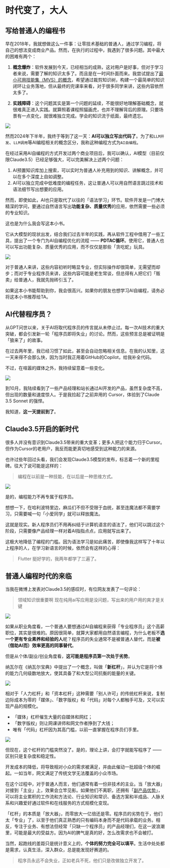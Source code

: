 # 时代变了，大人

## 写给普通人的编程书

早在2018年，我就想做这么一件事：让零技术基础的普通人，通过学习编程，将自己的想法变成商业产品。然而，在执行的过程中，我遇到了很多问题。其中最大的困难有两个：

1. **概念爆炸**：软件发展到今天，已经相当的成熟，这对用户是好事，但对于学习者来说，需要了解的知识太多了。而且是在一时间扑面而来。我尝试提出了[最小可用技能集（MVS）的概念](https://weibo.com/1088413295/GCXOb60bm)，希望通过裁剪知识树，构建一个最简单的知识闭环让业务落地，但从最终的完课率来看，对于很多同学来讲，这些内容依然太多了。

2. **实践障碍**：这个问题其实是第一个问题的延续，不能很好地理解基础概念，就很难真正进入实践。就算照着课程照猫画虎，也并不理解背后的原理。只要场景有一点变化，就很难独立完成。学会的知识流于纸面，最终遗忘。

![](../images/2025-01-15-15-16-53.png)


然而2024年下半年，我终于等到了这一天：**AI可以独立写出代码了**。为了和`LLM开发`、`LLM调用`等AI编程相关的概念区分，我称这种编程方式为`AI自编程`。

在经过采用AI自编程的方式开发过两个商业项目后，我可以确认，AI模型（目前仅限Claude3.5）已经足够强大，可以完美解决上述两个问题：

1. AI预置知识库加上搜索，可以实时为普通人补充用到的知识、讲解概念，并可以在多个深度上自如调整。
2. AI可以独立完成中低难度的编程任务，这让普通人可以用自然语言跳过技术和语法细节写出想要的应用。



然而，即使如此，AI也只是取代了以往的「语法学习」环节。软件开发是一门博大精深的学问，要通过自然语言写出**功能复杂、质量优秀**的应用，依然需要一些必须的专业知识。

这也是为什么我会写这本小书。

它从大模型的现状出发，结合我们过去半年的实践，再从软件工程中借用了一些工具，提出了一个专门为AI自编程优化的流程 —— **PDTAC循环**。使用它，普通人也可以写出功能复杂、质量优秀的应用，而不仅仅是那些「贪吃蛇」玩具。

![](../images/2025-01-15-15-19-42.png)

对于普通人来讲，这些内容初听时略显专业，但实际操作却很简单，无需望而却步；而对于专业程序员来讲，这些内容可能是老生常谈，但总得有人把它们「贩卖」给普通人，我就先抛砖引玉了。

如果这本小书能帮助到你，我会很高兴。如果你的朋友也想学习AI自编程，请务必将这本小书推荐给TA。

## AI代替程序员？

从GPT问世以来，关于AI将取代程序员的传言就从未停止过。每一次AI技术的重大突破，都会引发新一轮「程序员即将失业」的讨论。然而，这些预言总是被证明是「狼来了」的故事。

在过去两年里，我已经习惯了如此，甚至会自动忽略相关信息。在我的认知里，这一天来得不会那么快，因为当时我正用着GitHub的Copilot，给我补全代码。

不过，在喧嚣的媒体之外，我持续留意着一些变化。

![](../images/2025-01-14-17-48-54.png)

到10月，我陆续看到了一些产品经理和站长通过AI开发的产品，虽然复杂度不高，但出现的数量和速度惊人。于是我捡起了之前弃用的 Cursor，体验到了Claude 3.5 Sonnet 的强悍。

我知道，**这一天提前到了**。

## Claude3.5开启的新时代

很多人并没有意识到Claude3.5带来的重大变革；更多人把这个能力归于Cursor。但作为Cursor的老用户，我反而能更真切地感受到这种能力的来源。 

也许过些年回过头看，我们会发现Claude3.5模型的发布，标志着一个新的里程碑。往大了说可能是这样的：

> 编程在以前是一种技能，在以后是一种思维方式。

![](../images/image.png)


是的，编程能力不再专属于程序员。

想想一下，在哈利波特里边，麻瓜们不但不受限于血统，甚至连魔法都不需要学习，只需要喊一句「小爱同学」就可以释放魔法。

这就是现实。新人程序员们不用再纠结于计算机语言的语法了，他们可以跳过这个阶段，只需要像产品经理一样对着AI指指点点，应用就写出来了。

这极大地降低了编程的门槛。因为语法学习是如此痛苦，即使像我这样写了十年以上程序的人，在学习新语言的时候，依然会有这样的心得：

> Flutter 挺好学的，我两年都学了三遍了。

## 普通人编程时代的来临

当我在微博上发表对Claude3.5的感叹时，有位网友发表了一句评论：

> 领域知识很重要啊 现在纯用ai写应用是没问题，写出来的用户用的爽才是关键

![](../images/2025-01-14-18-19-34.png)

如果从职业角度看，一个普通人要想通过AI自编程来获得「专业程序员」这个高薪职位，其实是很难的。原因很简单，就算大家都用自然语言编程，为什么老板不**选一个更有专业素养和经验的人**呢？程序员的失业通常不是被普通人替代，而是**被（借助AI而）效率更高的同事替代**。

但是从个体/副业/创业角度看，**这可能是程序员第一次处于劣势**。

纳瓦尔在《纳瓦尔宝典》中提出了一个概念，叫做「**新杠杆**」，并认为它是将个体的能力几何级数地放大，使其具备了和大型公司抗衡的能量的关键。

![](../images/2025-01-14-18-27-10.png)

相对于「人力杠杆」和「资本杠杆」这种需要「别人许可」的传统杠杆来说，复制边际成本为零的「媒体」、「数字版权」和「代码」对每个人都触手可及，又可以实现产品的规模化。

- 「媒体」杠杆催生大量的自媒体和网红；
- 「数字版权」则让网课讲师和网文作者挣到了大钱；
- 唯有「代码」杠杆因为其高门槛，以前一直掌握在程序员们手里。

![](../images/2025-01-15-15-23-24.png)

但现在，这个杠杆的门槛突然没了。是的，理论上讲，会打字就能写程序了 —— 区别只是复杂度和稳定性。

开发成本的降低，将导致相对小众的需求被满足，并由此催动一批超级个体的崛起。一如当年，网文满足了传统文学无法覆盖的小众市场。

在这个过程中，对于普通人而言，他们通常有着一份非技术的主业。当「放大器」对接到「主业」上，效果会立竿见影。如果他们不离职，还拥有「[副产品优势](https://ft07.com/discovery-of-by-product-advantages)」，可以将主业累积的工作流和方法论、行业知识和常识、备选方案和半成品、人脉关系和兴趣爱好通过软件和在线服务的方式规模化变现。

「杠杆」的本质是「放大器」，而零放大一亿倍还是零。程序员的劣势在于，他们太「专业」了，以至于他们真正熟悉的只有编码本身而不是代码承载的业务。相反，专注于业务、有想法但经常「只缺一个程序员」的产品经理们，在这一波浪潮里，可能是最大的受益方。因为AI的脾气是真的好，怎么改需求也不会被打。

当然，起跑线的差距只是统计意义上的，**个体的努力完全可以填平**。生活中处处都是需求，认真生活，深入群众，总是能发现好赛道的。

> 程序员永远不会失业，正如老兵不死，他们只是改做独立开发了。